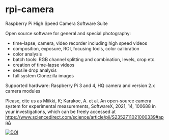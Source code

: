 # rpi-camera
Raspberry Pi High Speed Camera Software Suite

Open source software for general and special photography:
- time-lapse, camera, video recorder including high speed videos
- composition, exposure, ROI, focusing tools, color calibration
- color analysis
- batch tools: RGB channel splitting and combination, levels, crop etc.
- creation of time-lapse videos
- sessile drop analysis
- full system Clonezilla images

Supported hardware: Raspberry Pi 3 and 4, HQ camera and version 2.x camera modules

Please, cite us as Miikki, K; Karakoc, A. et al. An open-source camera system for experimental measurements, SoftwareX, 2021, 14, 100688 in your investigations, which can be freely accessed at https://www.sciencedirect.com/science/article/pii/S2352711021000339#appA

<a href="https://doi.org/10.5281/zenodo.4300692"><img src="https://zenodo.org/badge/DOI/10.5281/zenodo.4300692.svg" alt="DOI"></a>
